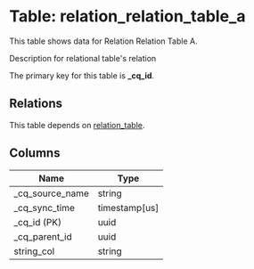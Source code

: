 # Table: relation_relation_table_a

This table shows data for Relation Relation Table A.

Description for relational table's relation

The primary key for this table is **_cq_id**.

## Relations

This table depends on [relation_table](relation_table.md).

## Columns

| Name          | Type          |
| ------------- | ------------- |
|_cq_source_name|string|
|_cq_sync_time|timestamp[us]|
|_cq_id (PK)|uuid|
|_cq_parent_id|uuid|
|string_col|string|
